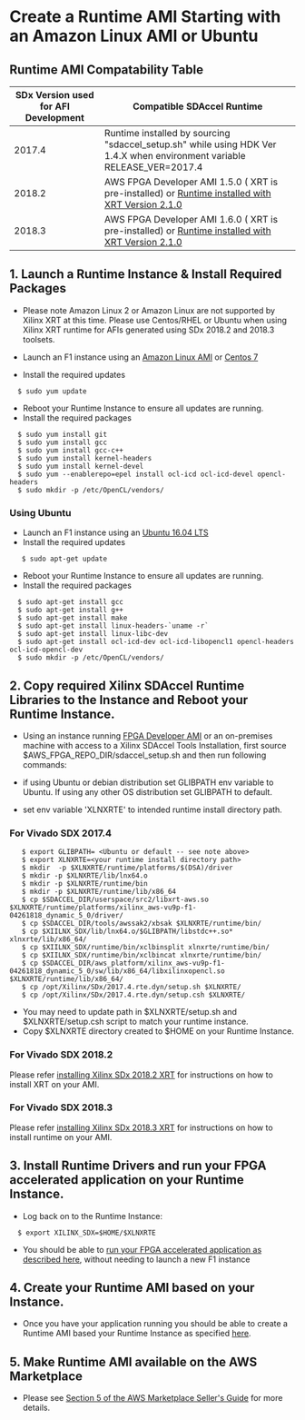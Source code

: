 # Create a Runtime AMI Starting with an Amazon Linux AMI or Ubuntu                          

## Runtime AMI Compatability Table

  | SDx Version used for AFI Development |	Compatible SDAccel Runtime |
  |--------------------------------------|-----------------------------|
  | 2017.4 |	Runtime installed by sourcing "sdaccel_setup.sh" while using HDK Ver 1.4.X when environment variable    RELEASE_VER=2017.4 |
  | 2018.2 |	AWS FPGA Developer AMI 1.5.0 ( XRT is pre-installed) or [Runtime installed with XRT Version 2.1.0](https://www.xilinx.com/html_docs/xilinx2018_2_xdf/sdaccel_doc/ejy1538090924727.html) |
  | 2018.3 |    AWS FPGA Developer AMI 1.6.0 ( XRT is pre-installed) or [Runtime installed with XRT Version 2.1.0](https://xilinx.github.io/XRT/2018.3/html/build.html) |

## 1. Launch a Runtime Instance & Install Required Packages 

* Please note Amazon Linux 2 or Amazon Linux are not supported by Xilinx XRT at this time. Please use Centos/RHEL or Ubuntu when using Xilinx XRT runtime for AFIs generated using SDx 2018.2 and 2018.3 toolsets.

* Launch an F1 instance using an [Amazon Linux AMI](https://aws.amazon.com/marketplace/pp/B00635Y2IW) or [Centos 7](https://aws.amazon.com/marketplace/pp/B00O7WM7QW) 
* Install the required updates

````
  $ sudo yum update
````
* Reboot your Runtime Instance to ensure all updates are running.
* Install the required packages
````
  $ sudo yum install git
  $ sudo yum install gcc
  $ sudo yum install gcc-c++          
  $ sudo yum install kernel-headers   
  $ sudo yum install kernel-devel     
  $ sudo yum --enablerepo=epel install ocl-icd ocl-icd-devel opencl-headers
  $ sudo mkdir -p /etc/OpenCL/vendors/
````  

### Using Ubuntu

* Launch an F1 instance using an [Ubuntu 16.04 LTS](https://aws.amazon.com/marketplace/pp/B01JBL2I8U)
* Install the required updates
````
   $ sudo apt-get update  
````
* Reboot your Runtime Instance to ensure all updates are running.
* Install the required packages
````
  $ sudo apt-get install gcc
  $ sudo apt-get install g++          
  $ sudo apt-get install make
  $ sudo apt-get install linux-headers-`uname -r`   
  $ sudo apt-get install linux-libc-dev     
  $ sudo apt-get install ocl-icd-dev ocl-icd-libopencl1 opencl-headers ocl-icd-opencl-dev
  $ sudo mkdir -p /etc/OpenCL/vendors/
````  


## 2. Copy required Xilinx SDAccel Runtime Libraries to the Instance and Reboot your Runtime Instance. 

* Using an instance running [FPGA Developer AMI](https://aws.amazon.com/marketplace/pp/B06VVYBLZZ) or an on-premises machine with access to a Xilinx SDAccel Tools Installation, first source $AWS_FPGA_REPO_DIR/sdaccel_setup.sh  and then run following commands:

* if using Ubuntu or debian distribution set GLIBPATH env variable to Ubuntu. If using any other OS distribution set GLIBPATH to default. 

* set env variable 'XLNXRTE' to intended runtime install directory path.

### **For Vivado SDX 2017.4**

````
   $ export GLIBPATH= <Ubuntu or default -- see note above>
   $ export XLNXRTE=<your runtime install directory path>
   $ mkdir  -p $XLNXRTE/runtime/platforms/$(DSA)/driver
   $ mkdir -p $XLNXRTE/lib/lnx64.o
   $ mkdir -p $XLNXRTE/runtime/bin
   $ mkdir -p $XLNXRTE/runtime/lib/x86_64
   $ cp $SDACCEL_DIR/userspace/src2/libxrt-aws.so $XLNXRTE/runtime/platforms/xilinx_aws-vu9p-f1-04261818_dynamic_5_0/driver/
   $ cp $SDACCEL_DIR/tools/awssak2/xbsak $XLNXRTE/runtime/bin/
   $ cp $XIILNX_SDX/lib/lnx64.o/$GLIBPATH/libstdc++.so* xlnxrte/lib/x86_64/
   $ cp $XIILNX_SDX/runtime/bin/xclbinsplit xlnxrte/runtime/bin/
   $ cp $XIILNX_SDX/runtime/bin/xclbincat xlnxrte/runtime/bin/
   $ cp $SDACCEL_DIR/aws_platform/xilinx_aws-vu9p-f1-04261818_dynamic_5_0/sw/lib/x86_64/libxilinxopencl.so $XLNXRTE/runtime/lib/x86_64/
   $ cp /opt/Xilinx/SDx/2017.4.rte.dyn/setup.sh $XLNXRTE/
   $ cp /opt/Xilinx/SDx/2017.4.rte.dyn/setup.csh $XLNXRTE/
````
* You may need to update path in $XLNXRTE/setup.sh and $XLNXRTE/setup.csh script to match your runtime instance.
* Copy $XLNXRTE directory created to $HOME on your Runtime Instance.

### **For Vivado SDX 2018.2** 

 Please refer [installing Xilinx SDx 2018.2 XRT](https://www.xilinx.com/html_docs/xilinx2018_2_xdf/sdaccel_doc/ejy1538090924727.html) for instructions on how to install XRT on your AMI.
 
### **For Vivado SDX 2018.3**
 
 Please refer [installing Xilinx SDx 2018.3 XRT](https://xilinx.github.io/XRT/2018.3/html/build.html) for instructions on how to install runtime on your AMI.

## 3. Install Runtime Drivers and run your FPGA accelerated application on your Runtime Instance. 
* Log back on to the Runtime Instance:

```
  $ export XILINX_SDX=$HOME/$XLNXRTE
````
* You should be able to [run your FPGA accelerated application as described here](https://github.com/aws/aws-fpga/tree/master/SDAccel#runonf1), without needing to launch a new F1 instance


## 4. Create your Runtime AMI based on your Instance.

* Once you have your application running you should be able to create a Runtime AMI based your Runtime Instance as specified [here](http://docs.aws.amazon.com/AWSEC2/latest/UserGuide/creating-an-ami-ebs.html).

## 5. Make Runtime AMI available on the AWS Marketplace

* Please see [Section 5 of the AWS Marketplace Seller's Guide](https://awsmp-loadforms.s3.amazonaws.com/AWS_Marketplace_-_Seller_Guide.pdf#page=19) for more details. 


